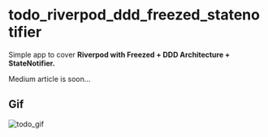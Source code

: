 # todo_riverpod_ddd_freezed_statenotifier

Simple app to cover **Riverpod with Freezed + DDD Architecture + StateNotifier.**

Medium article is soon...

## Gif
![todo_gif](https://user-images.githubusercontent.com/67283777/172566603-caeebc05-ecce-45f4-820d-bc7850bb0014.gif)
